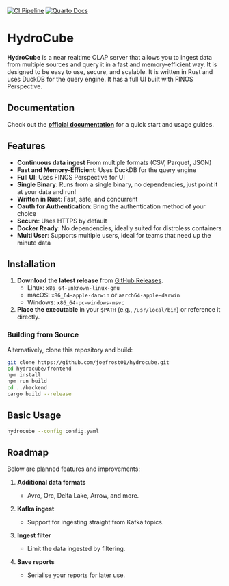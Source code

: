 [![CI Pipeline](https://github.com/joefrost01/HydroCube/actions/workflows/build.yml/badge.svg)](https://github.com/joefrost01/HydroCube/actions/workflows/build.yml)
[![Quarto Docs](https://img.shields.io/badge/docs-online-blue.svg)](https://joefrost01.github.io/hydrocube/)

# HydroCube

**HydroCube** is a near realtime OLAP server that allows you to ingest data from multiple sources and query it in a fast and memory-efficient way. It is designed to be easy to use, secure, and scalable. It is written in Rust and uses DuckDB for the query engine. It has a full UI built with FINOS Perspective.

## Documentation

Check out the **[official documentation](https://joefrost01.github.io/HydroCube/)** for a quick start and usage guides.

## Features
- **Continuous data ingest** From multiple formats (CSV, Parquet, JSON)
- **Fast and Memory-Efficient**: Uses DuckDB for the query engine
- **Full UI**: Uses FINOS Perspective for UI
- **Single Binary**: Runs from a single binary, no dependencies, just point it at your data and run!
- **Written in Rust**: Fast, safe, and concurrent
- **Oauth for Authentication**: Bring the authentication method of your choice
- **Secure**: Uses HTTPS by default
- **Docker Ready**: No dependencies, ideally suited for distroless containers
- **Multi User**: Supports multiple users, ideal for teams that need up the minute data

## Installation

1. **Download the latest release** from [GitHub Releases](https://github.com/joefrost01/HydroCube/releases).
    - Linux: `x86_64-unknown-linux-gnu`
    - macOS: `x86_64-apple-darwin` or `aarch64-apple-darwin`
    - Windows: `x86_64-pc-windows-msvc`
2. **Place the executable** in your `$PATH` (e.g., `/usr/local/bin`) or reference it directly.

### Building from Source

Alternatively, clone this repository and build:

```bash
git clone https://github.com/joefrost01/hydrocube.git
cd hydrocube/frontend
npm install
npm run build
cd ../backend
cargo build --release
```

## Basic Usage

```bash
hydrocube --config config.yaml
```

## Roadmap

Below are planned features and improvements:

1. **Additional data formats**
    - Avro, Orc, Delta Lake, Arrow, and more.

2. **Kafka ingest**
    - Support for ingesting straight from Kafka topics.

3. **Ingest filter**
    - Limit the data ingested by filtering.

4. **Save reports**
    - Serialise your reports for later use.

